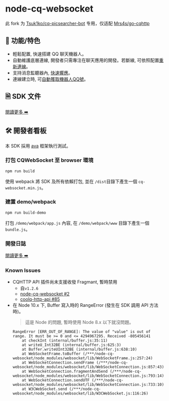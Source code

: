 # node-cq-websocket

此 fork 为 [Tsuk1ko/cq-picsearcher-bot](https://github.com/Tsuk1ko/cq-picsearcher-bot) 专用，仅适配 [Mrs4s/go-cqhttp](https://github.com/Mrs4s/go-cqhttp)

## 🎉 功能/特色
- 輕鬆配置, 快速搭建 QQ 聊天機器人。
- 自動維護底層連線, 開發者只需專注在聊天應用的開發。若斷線, 可依照配置[重新連線](docs/get-started/features.md#%E6%96%B7%E7%B7%9A%E9%87%8D%E9%80%A3)。
- 支持消息監聽器內, [快速響應](docs/get-started/features.md#%E5%BF%AB%E9%80%9F%E9%9F%BF%E6%87%89)。
- 連線建立時, 可[自動獲取機器人QQ號](docs/get-started/features.md#%E8%87%AA%E5%8B%95%E7%8D%B2%E5%8F%96%E6%A9%9F%E5%99%A8%E4%BA%BAqq%E8%99%9F)。

## 🗎 SDK 文件
[閱讀更多 ➡️](docs/README.md)

## 🛠️ 開發者看板
本 SDK 採用 [ava](https://github.com/avajs/ava) 框架執行測試。

### 打包 CQWebSocket 至 browser 環境
```bash
npm run build
```
使用 webpack 將 SDK 及所有依賴打包, 並在 `/dist`目錄下產生一個 `cq-websocket.min.js`。

### 建置 demo/webpack
```bash
npm run build-demo
```
打包 `/demo/webpack/app.js` 內容, 在 `/demo/webpack/www` 目錄下產生一個 `bundle.js`。

### 開發日誌
[閱讀更多 ➡️](docs/CHANGELOG.md)

### Known Issues
- CQHTTP API 插件尚未支援收發 Fragmant, 暫時禁用
  - 自`v1.2.6`
  - [node-cq-websocket #2](https://github.com/momocow/node-cq-websocket/pull/2)
  - [coolq-http-api #85](https://github.com/richardchien/coolq-http-api/issues/85)
- 在 Node 10.x 下, Buffer 寫入時的 RangeError (發生在 SDK 調用 API 方法時)。
  > 這是 Node 的問題, 暫時使用 Node 8.x 以下就沒問題。
  ```
  RangeError [ERR_OUT_OF_RANGE]: The value of "value" is out of range. It must be >= 0 and <= 4294967295. Received -805456141
      at checkInt (internal/buffer.js:35:11)
      at writeU_Int32BE (internal/buffer.js:625:3)
      at Buffer.writeUInt32BE (internal/buffer.js:638:10)
      at WebSocketFrame.toBuffer (/***/node-cq-websocket/node_modules/websocket/lib/WebSocketFrame.js:257:24)
      at WebSocketConnection.sendFrame (/***/node-cq-websocket/node_modules/websocket/lib/WebSocketConnection.js:857:43)
      at WebSocketConnection.fragmentAndSend (/***/node-cq-websocket/node_modules/websocket/lib/WebSocketConnection.js:793:14)
      at WebSocketConnection.sendUTF (/***/node-cq-websocket/node_modules/websocket/lib/WebSocketConnection.js:733:10)
      at W3CWebSocket.send (/***/node-cq-websocket/node_modules/websocket/lib/W3CWebSocket.js:116:26)
  ```
